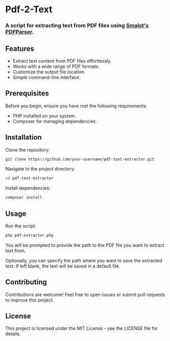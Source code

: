 Pdf-2-Text
===

### A script for extracting text from PDF files using **[Smalot's PDFParser](https://github.com/smalot/pdfparser)**.

Features
---
- Extract text content from PDF files effortlessly.
- Works with a wide range of PDF formats.
- Customize the output file location.
- Simple command-line interface.

Prerequisites
---
Before you begin, ensure you have met the following requirements:
- PHP installed on your system.
- Composer for managing dependencies.

Installation
---  
Clone the repository:
```bash
git clone https://github.com/your-username/pdf-text-extractor.git
```
Navigate to the project directory:
```bash
cd pdf-text-extractor
```
Install dependencies:
```bash
composer install
```
Usage
---
Run the script:
```bash
php pdf-extractor.php
```

You will be prompted to provide the path to the PDF file you want to extract text from.

Optionally, you can specify the path where you want to save the extracted text. If left blank, the text will be saved in a default file.

Contributing
---
Contributions are welcome! Feel free to open issues or submit pull requests to improve this project.

License
---
This project is licensed under the MIT License - see the LICENSE file for details.
